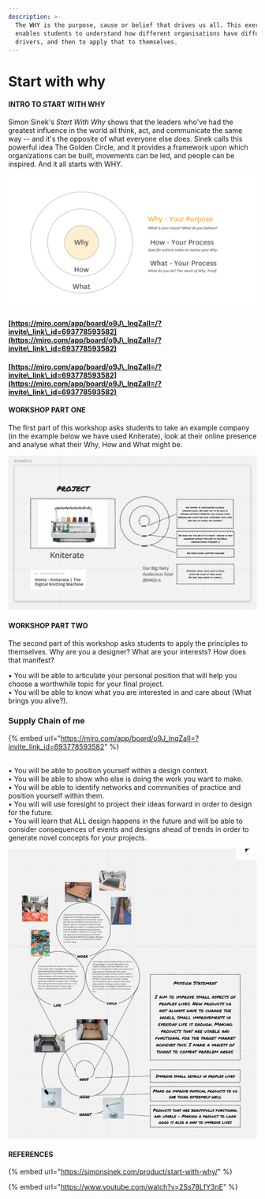 ```yaml
---
description: >-
  The WHY is the purpose, cause or belief that drives us all. This exercise
  enables students to understand how different organisations have different
  drivers, and then to apply that to themselves.
---
```


# Start with why



#### INTRO TO START WITH WHY

Simon Sinek's _Start With Why_ shows that the leaders who've had the greatest influence in the world all think, act, and communicate the same way -- and it's the opposite of what everyone else does. Sinek calls this powerful idea The Golden Circle, and it provides a framework upon which organizations can be built, movements can be led, and people can be inspired. And it all starts with WHY.

![Simon Sinek's Start with Why diagram](<../.gitbook/assets/image (19).png>)

####

#### [https://miro.com/app/board/o9J\_lnqZaII=/?invite\_link\_id=693778593582](https://miro.com/app/board/o9J\_lnqZaII=/?invite\_link\_id=693778593582)

#### [https://miro.com/app/board/o9J\_lnqZaII=/?invite\_link\_id=693778593582](https://miro.com/app/board/o9J\_lnqZaII=/?invite\_link\_id=693778593582)

####

#### WORKSHOP PART ONE

The first part of this workshop asks students to take an example company (in the example below we have used Kniterate), look at their online presence and analyse what their Why, How and What might be.

![Example: The 'Start With Why' Miro board analysing Kniterate's How, Why and What](<../.gitbook/assets/image (5).png>)

#### WORKSHOP PART TWO

The second part of this workshop asks students to apply the principles to themselves. Why are you a designer? What are your interests? How does that manifest?

• You will be able to articulate your personal position that will help you choose a worthwhile topic for your final project. \
• You will be able to know what you are interested in and care about (What brings you alive?).

### Supply Chain of me

{% embed url="https://miro.com/app/board/o9J_lnqZaII=?invite_link_id=693778593582" %}

&#x20;\
• You will be able to position yourself within a design context. \
• You will be able to show who else is doing the work you want to make. \
• You will be able to identify networks and communities of practice and position yourself within them. \
• You will will use foresight to project their ideas forward in order to design for the future. \
• You will learn that ALL design happens in the future and will be able to consider consequences of events and designs ahead of trends in order to generate novel concepts for your projects.

![](<../.gitbook/assets/image (29).png>)

#### REFERENCES

{% embed url="https://simonsinek.com/product/start-with-why/" %}

{% embed url="https://www.youtube.com/watch?v=2Ss78LfY3nE" %}

